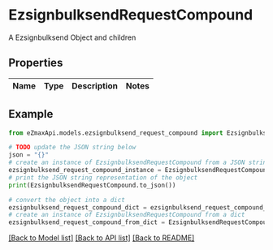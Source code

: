 # EzsignbulksendRequestCompound

A Ezsignbulksend Object and children

## Properties

Name | Type | Description | Notes
------------ | ------------- | ------------- | -------------

## Example

```python
from eZmaxApi.models.ezsignbulksend_request_compound import EzsignbulksendRequestCompound

# TODO update the JSON string below
json = "{}"
# create an instance of EzsignbulksendRequestCompound from a JSON string
ezsignbulksend_request_compound_instance = EzsignbulksendRequestCompound.from_json(json)
# print the JSON string representation of the object
print(EzsignbulksendRequestCompound.to_json())

# convert the object into a dict
ezsignbulksend_request_compound_dict = ezsignbulksend_request_compound_instance.to_dict()
# create an instance of EzsignbulksendRequestCompound from a dict
ezsignbulksend_request_compound_from_dict = EzsignbulksendRequestCompound.from_dict(ezsignbulksend_request_compound_dict)
```
[[Back to Model list]](../README.md#documentation-for-models) [[Back to API list]](../README.md#documentation-for-api-endpoints) [[Back to README]](../README.md)


